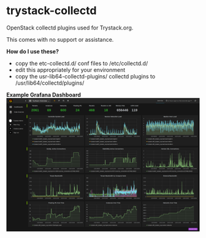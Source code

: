 # trystack-collectd
OpenStack collectd plugins used for Trystack.org.

This comes with no support or assistance.

**How do I use these?**
   - copy the etc-collectd.d/ conf files to /etc/collectd.d/
   - edit this appropriately for your environment
   - copy the usr-lib64-collectd-plugins/ collectd plugins to /usr/lib64/collectd/plugins/

**Example Grafana Dashboard**
![Grafana](/example/trystack-grafana.png?raw=true "Grafana Dashboard")
